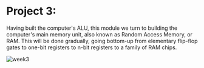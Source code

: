 # Project 3:
Having built the computer's ALU, this module we turn to building the computer's main memory unit, also known as Random Access Memory, or RAM. This will be done gradually, going bottom-up from elementary flip-flop gates to one-bit registers to n-bit registers to a family of RAM chips.

![week3](https://user-images.githubusercontent.com/33065305/77136045-ce1cd200-6a73-11ea-93a1-32e66429358c.png)
